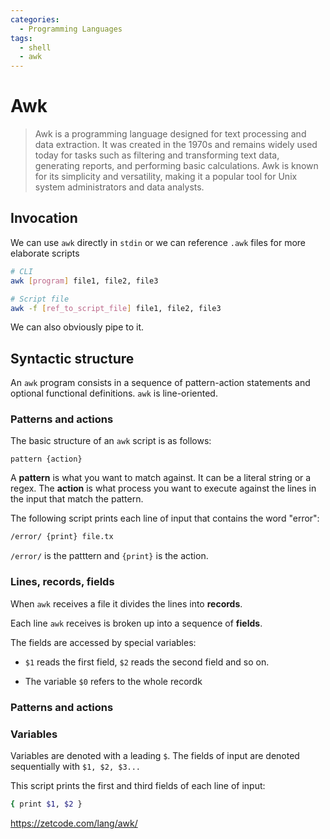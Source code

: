 ```yaml
---
categories:
  - Programming Languages
tags:
  - shell
  - awk
---
```


# Awk

> Awk is a programming language designed for text processing and data extraction. It was created in the 1970s and remains widely used today for tasks such as filtering and transforming text data, generating reports, and performing basic calculations. Awk is known for its simplicity and versatility, making it a popular tool for Unix system administrators and data analysts.

## Invocation

We can use `awk` directly in `stdin` or we can reference `.awk` files for more elaborate scripts

```bash
# CLI
awk [program] file1, file2, file3

# Script file
awk -f [ref_to_script_file] file1, file2, file3
```

We can also obviously pipe to it.

## Syntactic structure

An `awk` program consists in a sequence of pattern-action statements and optional functional definitions. `awk` is line-oriented.

### Patterns and actions

The basic structure of an `awk` script is as follows:

```
pattern {action}
```

A **pattern** is what you want to match against. It can be a literal string or a regex. The **action** is what process you want to execute against the lines in the input that match the pattern.

The following script prints each line of input that contains the word "error":

```bash
/error/ {print} file.tx
```

`/error/` is the patttern and `{print}` is the action.

### Lines, records, fields

When `awk` receives a file it divides the lines into **records**.

Each line `awk` receives is broken up into a sequence of **fields**.

The fields are accessed by special variables:

- `$1` reads the first field, `$2` reads the second field and so on.

- The variable `$0` refers to the whole recordk

### Patterns and actions

### Variables

Variables are denoted with a leading `$`. The fields of input are denoted sequentially with `$1, $2, $3...`

This script prints the first and third fields of each line of input:

```bash
{ print $1, $2 }
```

https://zetcode.com/lang/awk/
